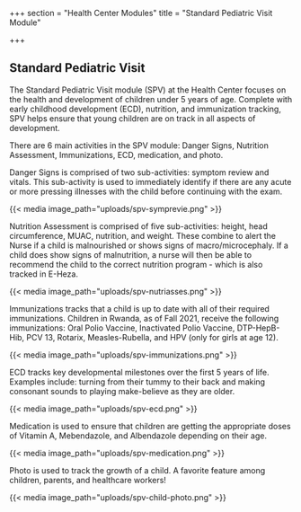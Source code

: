 +++
section = "Health Center Modules"
title = "Standard Pediatric Visit Module"

+++
## **Standard Pediatric Visit**

The Standard Pediatric Visit module (SPV) at the Health Center focuses on the health and development of children under 5 years of age. Complete with early childhood development (ECD), nutrition, and immunization tracking, SPV helps ensure that young children are on track in all aspects of development.

There are 6 main activities in the SPV module: Danger Signs, Nutrition Assessment, Immunizations, ECD, medication, and photo.

Danger Signs is comprised of two sub-activities: symptom review and vitals. This sub-activity is used to immediately identify if there are any acute or more pressing illnesses with the child before continuing with the exam.

{{< media image_path="uploads/spv-symprevie.png" >}}

Nutrition Assessment is comprised of five sub-activities: height, head circumference, MUAC, nutrition, and weight. These combine to alert the Nurse if a child is malnourished or shows signs of macro/microcephaly. If a child does show signs of malnutrition, a nurse will then be able to recommend the child to the correct nutrition program - which is also tracked in E-Heza.

{{< media image_path="uploads/spv-nutriasses.png" >}}

Immunizations tracks that a child is up to date with all of their required immunizations. Children in Rwanda, as of Fall 2021, receive the following immunizations: Oral Polio Vaccine, Inactivated Polio Vaccine, DTP-HepB-Hib, PCV 13, Rotarix, Measles-Rubella, and HPV (only for girls at age 12).

{{< media image_path="uploads/spv-immunizations.png" >}}

ECD tracks key developmental milestones over the first 5 years of life. Examples include: turning from their tummy to their back and making consonant sounds to playing make-believe as they are older.

{{< media image_path="uploads/spv-ecd.png" >}}

Medication is used to ensure that children are getting the appropriate doses of Vitamin A, Mebendazole, and Albendazole depending on their age.

{{< media image_path="uploads/spv-medication.png" >}}

Photo is used to track the growth of a child. A favorite feature among children, parents, and healthcare workers!

{{< media image_path="uploads/spv-child-photo.png" >}}